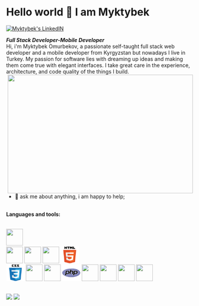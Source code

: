 # Hello world :wave: I am Myktybek 

<a href="https://www.linkedin.com/in/myktybekomurbekov/">
  <img  alt="Myktybek's LinkedIN" width="25px" src="https://raw.githubusercontent.com/peterthehan/peterthehan/master/assets/linkedin.svg" />
</a>

<strong><em> Full Stack Developer-Mobile Developer </em></strong><br>
Hi, i'm Myktybek Omurbekov, a passionate self-taught full stack web developer and a mobile developer from Kyrgyzstan but nowadays I live in Turkey. My passion for software lies with dreaming up ideas and making them come true with elegant interfaces. I take great care in the experience, architecture, and code quality of the things I build.
<img src="https://raw.githubusercontent.com/abhisheknaiidu/abhisheknaiidu/master/code.gif" width="500" height="320" align="right">

* 💬 ask me about anything, i am happy to help;
<br>
<strong>Languages and tools:</strong>
<br/><br/>

<code><img src="https://raw.githubusercontent.com/jmnote/z-icons/master/svg/javascript.svg" width="45" height="45" style="margin:auto" /></code>
<code> <img src="https://www.seekpng.com/png/detail/385-3852777_ionic-icon-png.png" width="45" height="45" style="margin:auto" /></code>
<code><img src="https://img.icons8.com/color/2x/java-coffee-cup-logo.png" width="45" height="45" /></code>
<code><img src="https://ieee.ku.edu.tr/wp-content/uploads/2016/03/bootstrap-logo.jpg" width="45" height="45"/></code>
<code><img src="https://raw.githubusercontent.com/github/explore/80688e429a7d4ef2fca1e82350fe8e3517d3494d/topics/html/html.png" width="49" height="45"/></code>
<code>
<img src="https://raw.githubusercontent.com/github/explore/80688e429a7d4ef2fca1e82350fe8e3517d3494d/topics/css/css.png" width="49" height="45"/></code>
<code><img src="https://img.icons8.com/officel/2x/react.png" width="45" height="45"/></code>
<code><img src="https://upload.wikimedia.org/wikipedia/commons/thumb/c/cf/Angular_full_color_logo.svg/800px-Angular_full_color_logo.svg.png" width="45" height="45"/></code>
<code><img src="https://raw.githubusercontent.com/github/explore/80688e429a7d4ef2fca1e82350fe8e3517d3494d/topics/php/php.png" width="49" height="45"/></code>
<code><img  src="https://raw.githubusercontent.com/jmnote/z-icons/master/svg/c.svg" width="45" height="45"/></code>
<code><img src="https://img.icons8.com/color/2x/microsoft-sql-server.png" width="45" height="45"/></code>
<code><img src="https://img.icons8.com/color/2x/visual-studio--v2.png" width="45" height="45"/></code>
<code><img src="https://img.icons8.com/color/2x/visual-studio-code-2019.png" width="45" height="45" /></code>



 <br/>
<img src="https://github-readme-stats.vercel.app/api?username=MyktybekOmur&theme=radical">

<img src="https://github-readme-stats.vercel.app/api/top-langs/?username=MyktybekOmur">


